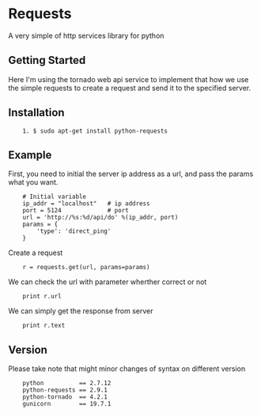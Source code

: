 # Requests

A very simple of http services library for python

## Getting Started

Here I'm using the tornado web api service to implement that how we use the simple requests to create a request and send it to the specified server.

## Installation

```
    1. $ sudo apt-get install python-requests
```

## Example

First, you need to initial the server ip address as a url, and pass the params what you want.

```
    # Initial variable
    ip_addr = "localhost"   # ip address
    port = 5124             # port
    url = 'http://%s:%d/api/do' %(ip_addr, port)
    params = {
        'type': 'direct_ping'
    }

```

Create a request

```
    r = requests.get(url, params=params)
```

We can check the url with parameter wherther correct or not

```
    print r.url
```

We can simply get the response from server

```
    print r.text
```

## Version

Please take note that might minor changes of syntax on different version

```
    python          == 2.7.12
    python-requests == 2.9.1
    python-tornado  == 4.2.1
    gunicorn        == 19.7.1
```